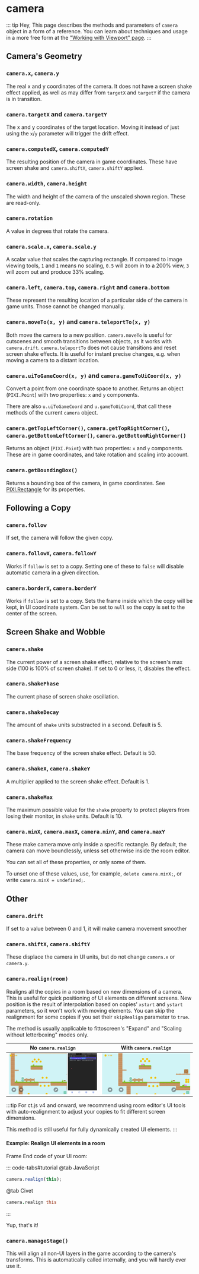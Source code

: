 # camera

::: tip Hey,
This page describes the methods and parameters of `camera` object in a form of a reference. You can learn about techniques and usage in a more free form at the ["Working with Viewport" page](./tips-n-tricks/viewport-management.md).
:::

## Camera's Geometry

### `camera.x`, `camera.y`

The real x and y coordinates of the camera. It does not have a screen shake effect applied, as well as may differ from `targetX` and `targetY` if the camera is in transition.

### `camera.targetX` and `camera.targetY`

The x and y coordinates of the target location. Moving it instead of just using the `x`/`y` parameter will trigger the drift effect.

### `camera.computedX`, `camera.computedY`

The resulting position of the camera in game coordinates. These have screen shake and `camera.shiftX`, `camera.shiftY` applied.

### `camera.width`, `camera.height`

The width and height of the camera of the unscaled shown region. These are read-only.

### `camera.rotation`

A value in degrees that rotate the camera.

### `camera.scale.x`, `camera.scale.y`

A scalar value that scales the capturing rectangle. If compared to image viewing tools, `1` and `1` means no scaling, `0.5` will zoom in to a 200% view, `3` will zoom out and produce 33% scaling.

### `camera.left`, `camera.top`, `camera.right` and `camera.bottom`

These represent the resulting location of a particular side of the camera in game units. Those cannot be changed manually.

### `camera.moveTo(x, y)` and `camera.teleportTo(x, y)`

Both move the camera to a new position. `camera.moveTo` is useful for cutscenes and smooth transitions between objects, as it works with `camera.drift`. `camera.teleportTo` does not cause transitions and reset screen shake effects. It is useful for instant precise changes, e.g. when moving a camera to a distant location.

### `camera.uiToGameCoord(x, y)` and `camera.gameToUiCoord(x, y)`

Convert a point from one coordinate space to another. Returns an object (`PIXI.Point`) with two properties: `x` and `y` components.

There are also `u.uiToGameCoord` and `u.gameToUiCoord`, that call these methods of the current `camera` object.

### `camera.getTopLeftCorner()`, `camera.getTopRightCorner()`, `camera.getBottomLeftCorner()`, `camera.getBottomRightCorner()`

Returns an object (`PIXI.Point`) with two properties: `x` and `y` components. These are in game coordinates, and take rotation and scaling into account.

### `camera.getBoundingBox()`

Returns a bounding box of the camera, in game coordinates. See [PIXI.Rectangle](https://pixijs.download/release/docs/PIXI.Rectangle.html) for its properties.

## Following a Copy

### `camera.follow`

If set, the camera will follow the given copy.

### `camera.followX`, `camera.followY`

Works if `follow` is set to a copy. Setting one of these to `false` will disable automatic camera in a given direction.

### `camera.borderX`, `camera.borderY`

Works if `follow` is set to a copy. Sets the frame inside which the copy will be kept, in UI coordinate system. Can be set to `null` so the copy is set to the center of the screen.

## Screen Shake and Wobble

### `camera.shake`

The current power of a screen shake effect, relative to the screen's max side (100 is 100% of screen shake). If set to 0 or less, it, disables the effect.

### `camera.shakePhase`

The current phase of screen shake oscillation.

### `camera.shakeDecay`

The amount of `shake` units substracted in a second. Default is 5.

### `camera.shakeFrequency`

The base frequency of the screen shake effect. Default is 50.

### `camera.shakeX`, `camera.shakeY`

A multiplier applied to the screen shake effect. Default is 1.

### `camera.shakeMax`

The maximum possible value for the `shake` property to protect players from losing their monitor, in `shake` units. Default is 10.

### `camera.minX`, `camera.maxX`, `camera.minY`, and `camera.maxY`

These make camera move only inside a specific rectangle. By default, the camera can move boundlessly, unless set otherwise inside the room editor.

You can set all of these properties, or only some of them.

To unset one of these values, use, for example, `delete camera.minX;`, or write `camera.minX = undefined;`.

## Other

### `camera.drift`

If set to a value between 0 and 1, it will make camera movement smoother

### `camera.shiftX`, `camera.shiftY`

These displace the camera in UI units, but do not change `camera.x` or `camera.y`.

### `camera.realign(room)`

Realigns all the copies in a room based on new dimensions of a camera. This is useful for quick positioning of UI elements on different screens. New position is the result of interpolation based on copies' `xstart` and `ystart` parameters, so it won't work with moving elements. You can skip the realignment for some copies if you set their `skipRealign` parameter to `true`.

The method is usually applicable to fittoscreen's "Expand" and "Scaling without letterboxing" modes only.

No `camera.realign` | With `camera.realign`
-|-
![UI elements are scaled, but appear displaced if screen proportions change](./images/ctCameraAlign_notIncluded.gif) | ![UI elements are both scaled and evenly distributed accross the screen](./images/ctCameraAlign_included.gif)

:::tip
For ct.js v4 and onward, we recommend using room editor's UI tools with auto-realignment to adjust your copies to fit different screen dimensions.

This method is still useful for fully dynamically created UI elements.
:::

#### Example: Realign UI elements in a room

Frame End code of your UI room:

::: code-tabs#tutorial
@tab JavaScript
```js
camera.realign(this);
```
@tab Civet
```coffee
camera.realign this
```
:::

Yup, that's it!

### `camera.manageStage()`

This will align all non-UI layers in the game according to the camera's transforms. This is automatically called internally, and you will hardly ever use it.
